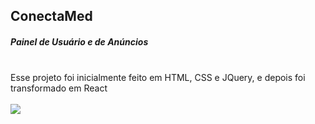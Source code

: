 ## ConectaMed
##### Painel de Usuário e de Anúncios
<br>Esse projeto foi inicialmente feito em HTML, CSS e JQuery, e depois foi transformado em React
<br><br><img src="https://raw.githubusercontent.com/nythrox/doctor-connect/master/github/images/screenshot_connectamed.png">

